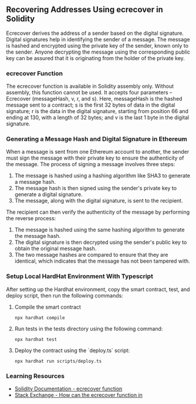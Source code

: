 <h2>Recovering Addresses Using ecrecover in Solidity</h2>
<p>Ecrecover derives the address of a sender based on the digital signature. Digital signatures help in identifying the sender of a message. The message is hashed and encrypted using the private key of the sender, known only to the sender. Anyone decrypting the message using the corresponding public key can be assured that it is originating from the holder of the private key.</p>
<h3>ecrecover Function</h3>
<p>The ecrecover function is available in Solidity assembly only. Without assembly, this function cannot be used. It accepts four parameters – Ecrecover (messageHash, v, r, and s). Here, messageHash is the hashed message sent to a contract; s is the first 32 bytes of data in the digital signature; r is the data in the digital signature, starting from position 66 and ending at 130, with a length of 32 bytes; and v is the last 1 byte in the digital signature.</p>
<h3>Generating a Message Hash and Digital Signature in Ethereum</h3>
<p>When a message is sent from one Ethereum account to another, the sender must sign the message with their private key to ensure the authenticity of the message. The process of signing a message involves three steps:</p>
<ol>
  <li>The message is hashed using a hashing algorithm like SHA3 to generate a message hash.</li>
  <li>The message hash is then signed using the sender's private key to generate a digital signature.</li>
  <li>The message, along with the digital signature, is sent to the recipient.</li>
</ol>
<p>The recipient can then verify the authenticity of the message by performing the reverse process:</p>
<ol>
  <li>The message is hashed using the same hashing algorithm to generate the message hash.</li>
  <li>The digital signature is then decrypted using the sender's public key to obtain the original message hash.</li>
  <li>The two message hashes are compared to ensure that they are identical, which indicates that the message has not been tampered with.</li>
</ol>

<h3>Setup Local HardHat Environment With Typescript</h3>
<p>After setting up the Hardhat environment, copy the smart contract, test, and deploy script, then run the following commands:</p>
<ol>
  <li>Compile the smart contract</li>
  <pre><code>npx hardhat compile</code></pre>
  <li>Run tests in the tests directory using the following command:</li>
  <pre><code>npx hardhat test</code></pre>
  <li>Deploy the contract using the `deploy.ts` script:</li>
  <pre><code>npx hardhat run scripts/deploy.ts</code></pre>
</ol>
<h3>Learning Resources</h3>
<ul>
  <li><a href="https://docs.soliditylang.org/en/v0.8.4/assembly.html#id2">Solidity Documentation - ecrecover function</a></li>
  <li><a href="https://ethereum.stackexchange.com/questions/15364/how-can-the-ecrecover-function-in-ethereum-recover-the-public-key-with-only-th">Stack Exchange - How can the ecrecover function in
